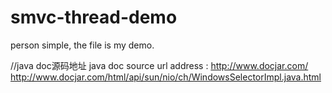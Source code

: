 # smvc-thread-demo
person simple,
the file is my  demo.

//java doc源码地址
java doc source url address :
http://www.docjar.com/
http://www.docjar.com/html/api/sun/nio/ch/WindowsSelectorImpl.java.html


